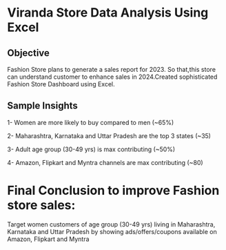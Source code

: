# Viranda Store Data Analysis Using Excel

## Objective

Fashion Store plans to generate a sales report for 2023.
So that,this store can understand customer to enhance sales in 2024.Created sophisticated Fashion Store Dashboard using Excel.

## Sample Insights

1- Women are more likely to buy compared to men (~65%)

2- Maharashtra, Karnataka and Uttar Pradesh are the top 3 states (~35)

3- Adult age group (30-49 yrs) is max contributing (~50%)

4- Amazon, Flipkart and Myntra channels are max contributing (~80)

# Final Conclusion to improve Fashion store sales:

Target women customers of age group (30-49 yrs) 
living in Maharashtra, Karnataka and Uttar Pradesh by showing ads/offers/coupons available on Amazon, Flipkart and Myntra



